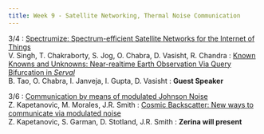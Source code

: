 ```yaml
---
title: Week 9 - Satellite Networking, Thermal Noise Communication
---
```



3/4
: [Spectrumize: Spectrum-efficient Satellite Networks for the Internet of Things]()<br /> V. Singh, T. Chakraborty, S. Jog, O. Chabra, D. Vasisht, R. Chandra
: [Known Knowns and Unknowns: Near-realtime Earth Observation Via Query Bifurcation in *Serval*](http://deepakv.web.illinois.edu/assets/papers/serval_nsdi24.pdf)<br /> B. Tao, O. Chabra, I. Janveja, I. Gupta, D. Vasisht
: **Guest Speaker**

3/6
: [Communication by means of modulated Johnson Noise](https://www.pnas.org/doi/abs/10.1073/pnas.2201337119)<br /> Z. Kapetanovic, M. Morales, J.R. Smith
: [Cosmic Backscatter: New ways to communicate via modulated noise](https://dl.acm.org/doi/abs/10.1145/3626111.3628203)<br /> Z. Kapetanovic, S. Garman, D. Stotland, J.R. Smith
: **Zerina will present**